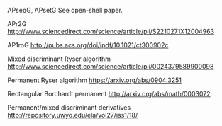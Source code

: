 APseqG, APsetG
See open-shell paper.

APr2G
http://www.sciencedirect.com/science/article/pii/S2210271X12004963

AP1roG
http://pubs.acs.org/doi/ipdf/10.1021/ct300902c

Mixed discriminant Ryser algorithm
http://www.sciencedirect.com/science/article/pii/0024379589900098

Permanent Ryser algorithm
https://arxiv.org/abs/0904.3251

Rectangular Borchardt permanent
http://arxiv.org/abs/math/0003072

Permanent/mixed discriminant derivatives
http://repository.uwyo.edu/ela/vol27/iss1/18/
